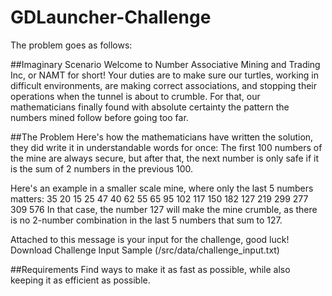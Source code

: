 # GDLauncher-Challenge
The problem goes as follows:

##Imaginary Scenario
Welcome to Number Associative Mining and Trading Inc, or NAMT for short! Your duties are to make sure our turtles, working in difficult environments, are making correct associations, and stopping their operations when the tunnel is about to crumble. For that, our mathematicians finally found with absolute certainty the pattern the numbers mined follow before going too far.

##The Problem
Here's how the mathematicians have written the solution, they did write it in understandable words for once:
The first 100 numbers of the mine are always secure, but after that, the next number is only safe if it is the sum of 2 numbers in the previous 100. 

Here's an example in a smaller scale mine, where only the last 5 numbers matters:
35
20
15
25
47
40
62
55
65
95
102
117
150
182
127
219
299
277
309
576
In that case, the number 127 will make the mine crumble, as there is no 2-number combination in the last 5 numbers that sum to 127.

Attached to this message is your input for the challenge, good luck!
Download Challenge Input Sample (/src/data/challenge_input.txt) 

##Requirements
Find ways to make it as fast as possible, while also keeping it as efficient as possible.

